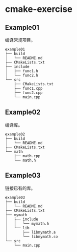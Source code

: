 # cmake-exercise
## Example01
编译常规项目。
```
example01
├── build
│   └── README.md
├── CMakeLists.txt
├── include
│   ├── func1.h
│   └── func2.h
└── src
    ├── CMakeLists.txt
    ├── func1.cpp
    ├── func2.cpp
    └── main.cpp
```
## Example02
编译库。
```
example02
├── build
│   └── README.md
├── CMakeLists.txt
└── math
    ├── math.cpp
    └── math.h
```
## Example03
链接已有的库。
```
example03
├── build
│   └── README.md
├── CMakeLists.txt
├── mymath
│   ├── include
│   │   └── mymath.h
│   └── lib
│       ├── libmymath.a
│       └── libmymath.so
└── src
    └── main.cpp
```


